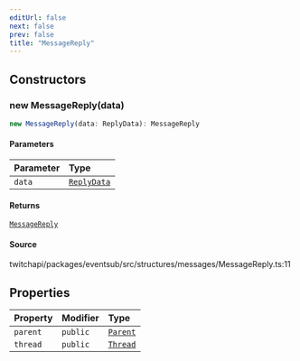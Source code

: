 ```yaml
---
editUrl: false
next: false
prev: false
title: "MessageReply"
---
```


## Constructors

### new MessageReply(data)

```ts
new MessageReply(data: ReplyData): MessageReply
```

#### Parameters

| Parameter | Type |
| :------ | :------ |
| `data` | [`ReplyData`](../interfaces/ReplyData.md) |

#### Returns

[`MessageReply`](MessageReply.md)

#### Source

twitchapi/packages/eventsub/src/structures/messages/MessageReply.ts:11

## Properties

| Property | Modifier | Type |
| :------ | :------ | :------ |
| `parent` | `public` | [`Parent`](Parent.md) |
| `thread` | `public` | [`Thread`](Thread.md) |

